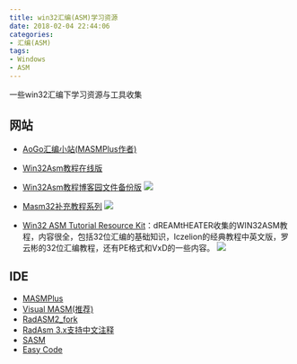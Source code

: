 ```yaml
---
title: win32汇编(ASM)学习资源
date: 2018-02-04 22:44:06
categories:
- 汇编(ASM)
tags:
- Windows
- ASM
---
```


一些win32汇编下学习资源与工具收集

<!--more-->

## 网站
- [AoGo汇编小站(MASMPlus作者)](http://www.aogosoft.com/)
- [Win32Asm教程在线版](http://icodeguru.com/Embedded/winasm/index.html)
- [Win32Asm教程博客园文件备份版](https://files.cnblogs.com/files/Akkuman/winasm.chm.7z)
![](http://ww1.sinaimg.cn/large/c0264382gy1fo72731wbtj20kp0h247i.jpg)

- [Masm32补充教程系列](https://files.cnblogs.com/files/Akkuman/Masm32%E8%A1%A5%E5%85%85%E6%95%99%E7%A8%8B%E7%B3%BB%E5%88%97.chm.7z)
![](http://ww1.sinaimg.cn/large/c0264382gy1fo727e56z1j20hs0dcq67.jpg)

- [Win32 ASM Tutorial Resource Kit](https://files.cnblogs.com/files/Akkuman/Win32ASMTRK.chm.7z)：dREAMtHEATER收集的WIN32ASM教程，内容很全，包括32位汇编的基础知识，Iczelion的经典教程中英文版，罗云彬的32位汇编教程，还有PE格式和VxD的一些内容。
![](http://ww1.sinaimg.cn/large/c0264382gy1fo727jul82j20ln0ettaz.jpg)




## IDE
- [MASMPlus](http://www.aogosoft.com/masmplus/)
- [Visual MASM(推荐)](http://www.visualmasm.com/)
- [RadASM2_fork](https://github.com/mrfearless/RadASM2)
- [RadAsm 3.x支持中文注释](https://bbs.pediy.com/thread-210513.htm)
- [SASM](https://dman95.github.io/SASM/english.html)
- [Easy Code](http://easycode.cat/English/)
